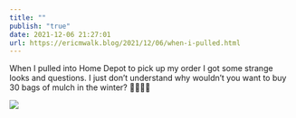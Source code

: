 ```yaml
---
title: ""
publish: "true"
date: 2021-12-06 21:27:01
url: https://ericmwalk.blog/2021/12/06/when-i-pulled.html
---
```


When I pulled into Home Depot to pick up my order I got some strange looks and questions. I just don’t understand why wouldn’t you want to buy 30 bags of mulch in the winter? 🤷‍♂️😁🏒



![](https://ericmwalk.blog/uploads/2021/dc31f52659.jpg)